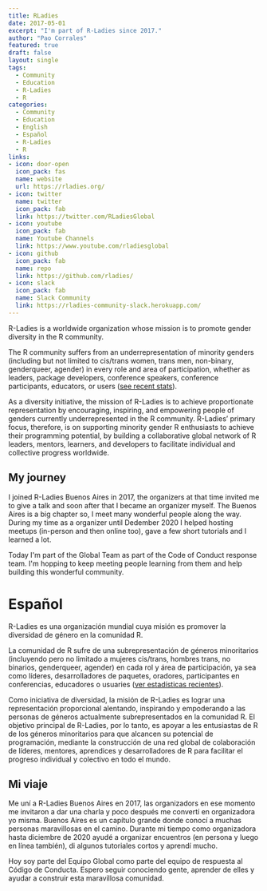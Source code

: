 ```yaml
---
title: RLadies
date: 2017-05-01
excerpt: "I'm part of R-Ladies since 2017."
author: "Pao Corrales"
featured: true
draft: false
layout: single
tags:
  - Community
  - Education
  - R-Ladies
  - R
categories:
  - Community
  - Education
  - English
  - Español
  - R-Ladies
  - R
links:
- icon: door-open
  icon_pack: fas
  name: website
  url: https://rladies.org/
- icon: twitter
  name: twitter
  icon_pack: fab
  link: https://twitter.com/RLadiesGlobal
- icon: youtube
  icon_pack: fab
  name: Youtube Channels
  link: https://www.youtube.com/rladiesglobal
- icon: github
  icon_pack: fab
  name: repo
  link: https://github.com/rladies/
- icon: slack
  icon_pack: fab
  name: Slack Community
  link: https://rladies-community-slack.herokuapp.com/
---
```


R-Ladies is a worldwide organization whose mission is to promote gender diversity in the R community.

The R community suffers from an underrepresentation of minority genders (including but not limited to cis/trans women, trans men, non-binary, genderqueer, agender) in every role and area of participation, whether as leaders, package developers, conference speakers, conference participants, educators, or users ([see recent stats](http://forwards.github.io/data/)).

As a diversity initiative, the mission of R-Ladies is to achieve proportionate representation by encouraging, inspiring, and empowering people of genders currently underrepresented in the R community. R-Ladies’ primary focus, therefore, is on supporting minority gender R enthusiasts to achieve their programming potential, by building a collaborative global network of R leaders, mentors, learners, and developers to facilitate individual and collective progress worldwide.

## My journey

I joined R-Ladies Buenos Aires in 2017, the organizers at that time invited me to give a talk and soon after that I became an organizer myself. The Buenos Aires is a big chapter so, I meet many wonderful people along the way. During my time as a organizer until Dedember 2020 I helped hosting meetups (in-person and then online too), gave a few short tutorials and I learned a lot. 

Today I'm part of the Global Team as part of the Code of Conduct response team. I'm hopping to keep meeting people learning from them and help building this wonderful community. 

# Español

R-Ladies es una organización mundial cuya misión es promover la diversidad de género en la comunidad R.

La comunidad de R sufre de una subrepresentación de géneros minoritarios (incluyendo pero no limitado a mujeres cis/trans, hombres trans, no binarios, genderqueer, agender) en cada rol y área de participación, ya sea como líderes, desarrolladores de paquetes, oradores, participantes en conferencias, educadores o usuaries ([ver estadísticas recientes](http://forwards.github.io/data/)).

Como iniciativa de diversidad, la misión de R-Ladies es lograr una representación proporcional alentando, inspirando y empoderando a las personas de géneros actualmente subrepresentados en la comunidad R. El objetivo principal de R-Ladies, por lo tanto, es apoyar a les entusiastas de R de los géneros minoritarios para que alcancen su potencial de programación, mediante la construcción de una red global de colaboración de líderes, mentores, aprendices y desarrolladores de R para facilitar el progreso individual y colectivo en todo el mundo.

## Mi viaje

Me uní a R-Ladies Buenos Aires en 2017, las organizadors en ese momento me invitaron a dar una charla y poco después me convertí en organizadora yo misma. Buenos Aires es un capítulo grande donde conocí a muchas personas maravillosas en el camino. Durante mi tiempo como organizadora hasta diciembre de 2020 ayudé a organizar encuentros (en persona y luego en línea también), di algunos tutoriales cortos y aprendí mucho. 

Hoy soy parte del Equipo Global como parte del equipo de respuesta al Código de Conducta. Espero seguir conociendo gente, aprender de elles y ayudar a construir esta maravillosa comunidad. 
